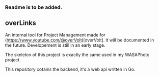 ### Readme is to be added.

## overLinks

An internal tool for Project Management made for (https://www.youtube.com/@overVolt)[overVolt].
It will be documented in the future. Developement is still in an early stage.

The skeleton of this project is exactly the same used in my WASAPhoto project.

This repository cotains the backend, it's a web api written in Go.